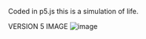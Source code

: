 Coded in p5.js this is a simulation of life.

VERSION 5 IMAGE
![image](https://github.com/gr1ph/p5.js-life-simulation/assets/163816500/c5a1daf8-4211-4921-bb09-02da4f251a45)
